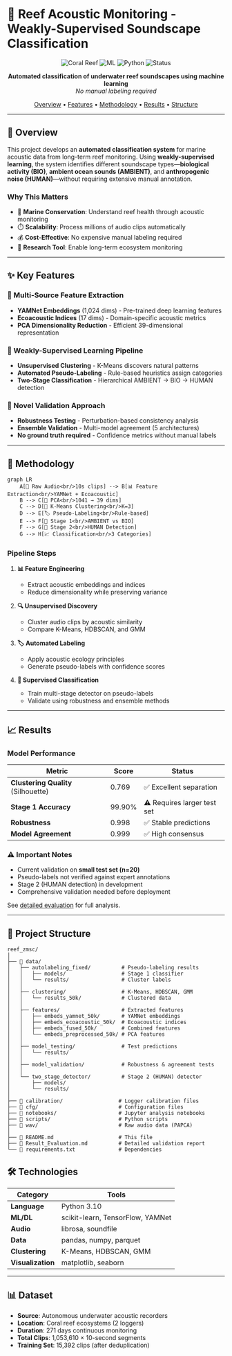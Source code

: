 # 🌊 Reef Acoustic Monitoring - Weakly-Supervised Soundscape Classification

<div align="center">

![Coral Reef](https://img.shields.io/badge/🐠-Coral_Reef_Acoustics-blue)
![ML](https://img.shields.io/badge/Machine_Learning-Weakly--Supervised-green)
![Python](https://img.shields.io/badge/Python-3.10-yellow)
![Status](https://img.shields.io/badge/Status-Research-orange)

**Automated classification of underwater reef soundscapes using machine learning**  
*No manual labeling required*

[Overview](#-overview) • [Features](#-key-features) • [Methodology](#-methodology) • [Results](#-results) • [Structure](#-project-structure)

</div>

---

## 🎯 Overview

This project develops an **automated classification system** for marine acoustic data from long-term reef monitoring. Using **weakly-supervised learning**, the system identifies different soundscape types—**biological activity (BIO)**, **ambient ocean sounds (AMBIENT)**, and **anthropogenic noise (HUMAN)**—without requiring extensive manual annotation.

### Why This Matters

- 🐠 **Marine Conservation**: Understand reef health through acoustic monitoring
- ⏱️ **Scalability**: Process millions of audio clips automatically
- 💰 **Cost-Effective**: No expensive manual labeling required
- 🔬 **Research Tool**: Enable long-term ecosystem monitoring

---

## ✨ Key Features

### 🎵 Multi-Source Feature Extraction
- **YAMNet Embeddings** (1,024 dims) - Pre-trained deep learning features
- **Ecoacoustic Indices** (17 dims) - Domain-specific acoustic metrics
- **PCA Dimensionality Reduction** - Efficient 39-dimensional representation

### 🤖 Weakly-Supervised Learning Pipeline
- **Unsupervised Clustering** - K-Means discovers natural patterns
- **Automated Pseudo-Labeling** - Rule-based heuristics assign categories
- **Two-Stage Classification** - Hierarchical AMBIENT → BIO → HUMAN detection

### 🧪 Novel Validation Approach
- **Robustness Testing** - Perturbation-based consistency analysis
- **Ensemble Validation** - Multi-model agreement (5 architectures)
- **No ground truth required** - Confidence metrics without manual labels

---

## 🔬 Methodology

```mermaid
graph LR
    A[🎵 Raw Audio<br/>10s clips] --> B[📊 Feature Extraction<br/>YAMNet + Ecoacoustic]
    B --> C[🔄 PCA<br/>1041 → 39 dims]
    C --> D[🎯 K-Means Clustering<br/>K=3]
    D --> E[🏷️ Pseudo-Labeling<br/>Rule-based]
    E --> F[🤖 Stage 1<br/>AMBIENT vs BIO]
    F --> G[🚢 Stage 2<br/>HUMAN Detection]
    G --> H[📈 Classification<br/>3 Categories]
```

### Pipeline Steps

1. **📊 Feature Engineering**
   - Extract acoustic embeddings and indices
   - Reduce dimensionality while preserving variance

2. **🔍 Unsupervised Discovery**
   - Cluster audio clips by acoustic similarity
   - Compare K-Means, HDBSCAN, and GMM

3. **🏷️ Automated Labeling**
   - Apply acoustic ecology principles
   - Generate pseudo-labels with confidence scores

4. **🎯 Supervised Classification**
   - Train multi-stage detector on pseudo-labels
   - Validate using robustness and ensemble methods

---

## 📈 Results

### Model Performance

| Metric | Score | Status |
|--------|-------|--------|
| **Clustering Quality** (Silhouette) | 0.769 | ✅ Excellent separation |
| **Stage 1 Accuracy** | 99.90% | ⚠️ Requires larger test set |
| **Robustness** | 0.998 | ✅ Stable predictions |
| **Model Agreement** | 0.999 | ✅ High consensus |

### ⚠️ Important Notes

- Current validation on **small test set (n=20)**
- Pseudo-labels not verified against expert annotations
- Stage 2 (HUMAN detection) in development
- Comprehensive validation needed before deployment

See [detailed evaluation](Result_Evaluation.md) for full analysis.

---

## 📁 Project Structure

```
reef_zmsc/
│
├── 📂 data/
│   ├── autolabeling_fixed/          # Pseudo-labeling results
│   │   ├── models/                  # Stage 1 classifier
│   │   └── results/                 # Cluster labels
│   │
│   ├── clustering/                  # K-Means, HDBSCAN, GMM
│   │   └── results_50k/             # Clustered data
│   │
│   ├── features/                    # Extracted features
│   │   ├── embeds_yamnet_50k/       # YAMNet embeddings
│   │   ├── embeds_ecoacoustic_50k/  # Ecoacoustic indices
│   │   ├── embeds_fused_50k/        # Combined features
│   │   └── embeds_preprocessed_50k/ # PCA features
│   │
│   ├── model_testing/               # Test predictions
│   │   └── results/
│   │
│   ├── model_validation/            # Robustness & agreement tests
│   │
│   └── two_stage_detector/          # Stage 2 (HUMAN) detector
│       ├── models/
│       └── results/
│
├── 📂 calibration/                  # Logger calibration files
├── 📂 cfg/                          # Configuration files
├── 📂 notebooks/                    # Jupyter analysis notebooks
├── 📂 scripts/                      # Python scripts
├── 📂 wav/                          # Raw audio data (PAPCA)
│
├── 📄 README.md                     # This file
├── 📄 Result_Evaluation.md          # Detailed validation report
└── 📄 requirements.txt              # Dependencies
```


## 🛠️ Technologies

| Category | Tools |
|----------|-------|
| **Language** | Python 3.10 |
| **ML/DL** | scikit-learn, TensorFlow, YAMNet |
| **Audio** | librosa, soundfile |
| **Data** | pandas, numpy, parquet |
| **Clustering** | K-Means, HDBSCAN, GMM |
| **Visualization** | matplotlib, seaborn |

---

## 📊 Dataset

- **Source**: Autonomous underwater acoustic recorders
- **Location**: Coral reef ecosystems (2 loggers)
- **Duration**: 271 days continuous monitoring
- **Total Clips**: 1,053,610 × 10-second segments
- **Training Set**: 15,392 clips (after deduplication)


